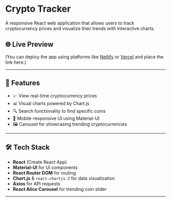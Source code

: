 # Crypto Tracker

A responsive React web application that allows users to track cryptocurrency prices and visualize their trends with interactive charts.

## 🌐 Live Preview

(You can deploy the app using platforms like [Netlify](https://www.netlify.com/) or [Vercel](https://vercel.com/) and place the link here.)

---

## 🚀 Features

- 📈 View real-time cryptocurrency prices
- 📊 Visual charts powered by Chart.js
- 🔍 Search functionality to find specific coins
- 📱 Mobile-responsive UI using Material-UI
- 🖼️ Carousel for showcasing trending cryptocurrencies

---

## 🛠️ Tech Stack

- **React** (Create React App)
- **Material-UI** for UI components
- **React Router DOM** for routing
- **Chart.js** & `react-chartjs-2` for data visualization
- **Axios** for API requests
- **React Alice Carousel** for trending coin slider

---

